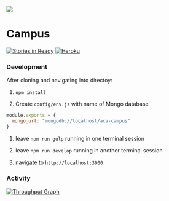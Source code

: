 ![](http://static1.squarespace.com/static/538f3fcde4b05c5fecc7a40e/t/538f48a4e4b00d94e8c253b3/1453396632576/?format=400w)
# Campus
[![Stories in Ready](https://badge.waffle.io/AustinCodingAcademy/aca-campus.png?label=ready&title=Ready)](http://waffle.io/AustinCodingAcademy/aca-campus)
[![Heroku](https://heroku-badge.herokuapp.com/?app=aca-campus)](http://aca-campus.herokuapp.com)

### Development

After cloning and navigating into directoy:

1. `npm install`

1. Create `config/env.js` with name of Mongo database
  ```javascript
  module.exports = {
    mongo_url: "mongodb://localhost/aca-campus"
  }
  ```
  
1. leave `npm run gulp` running in one terminal session

1. leave `npm run develop` running in another terminal session

1. navigate to `http://localhost:3000`

### Activity
[![Throughput Graph](https://graphs.waffle.io/AustinCodingAcademy/aca-campus/throughput.svg)](https://waffle.io/AustinCodingAcademy/aca-campus/metrics/throughput)
